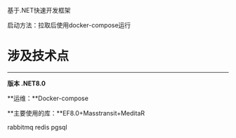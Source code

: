 基于.NET快速开发框架

启动方法：拉取后使用docker-compose运行

# **涉及技术点**

***

**版本 .NET8.0**

**运维：**Docker-compose

**主要使用的库：**EF8.0+Masstransit+MeditaR

rabbitmq redis pgsql
